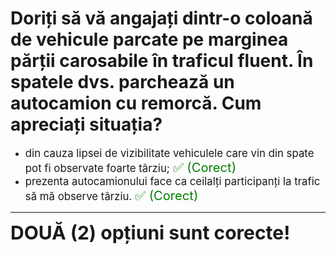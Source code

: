# Doriți să vă angajați dintr-o coloană de vehicule parcate pe marginea părții carosabile în traficul fluent. În spatele dvs. parchează un autocamion cu remorcă. Cum apreciați situația?

- <span style="font-size: larger;">din cauza lipsei de vizibilitate vehiculele care vin din spate pot fi observate foarte târziu; <span style="color: green; font-size: larger;">✅ (Corect)</span></span>
- <span style="font-size: larger;">prezenta autocamionului face ca ceilalți participanți la trafic să mă observe târziu. <span style="color: green; font-size: larger;">✅ (Corect)</span></span>

---

<span style="font-size: 30px; font-weight: bold;">**DOUĂ (2) opțiuni sunt corecte!**</span>